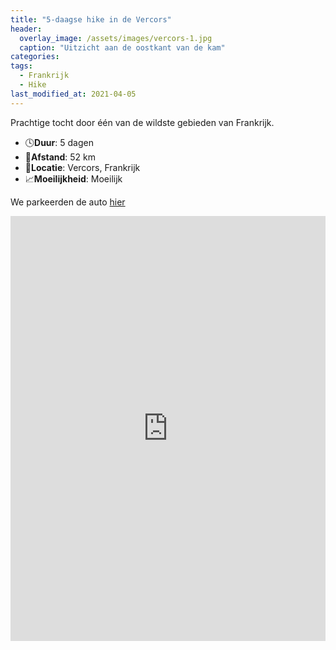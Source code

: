 ```yaml
---
title: "5-daagse hike in de Vercors"
header:
  overlay_image: /assets/images/vercors-1.jpg
  caption: "Uitzicht aan de oostkant van de kam"
categories:
tags:
  - Frankrijk
  - Hike
last_modified_at: 2021-04-05
---
```

Prachtige tocht door één van de wildste gebieden van Frankrijk.

* 🕓**Duur**: 5 dagen
* 📏**Afstand**: 52 km
* 📍**Locatie**: Vercors, Frankrijk
* 📈**Moeilijkheid**: Moeilijk

We parkeerden de auto [hier](https://goo.gl/maps/jTMgzk45qWfhDa938)

<iframe src="https://www.komoot.com/tour/208959169/embed?profile=1" width="100%" height="680" frameborder="0" scrolling="no"></iframe>
